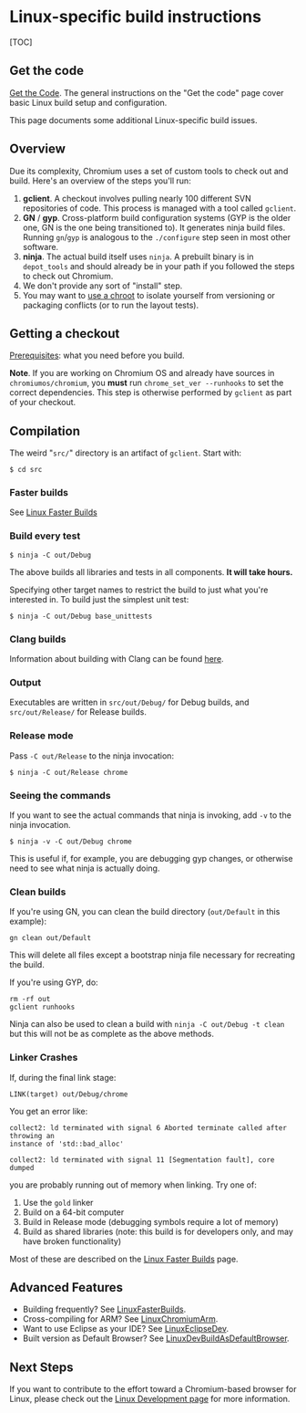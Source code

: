 # Linux-specific build instructions

[TOC]

## Get the code

[Get the Code](http://dev.chromium.org/developers/how-tos/get-the-code). The
general instructions on the "Get the code" page cover basic Linux build setup
and configuration.

This page documents some additional Linux-specific build issues.

## Overview

Due its complexity, Chromium uses a set of custom tools to check out and build.
Here's an overview of the steps you'll run:

1.  **gclient**. A checkout involves pulling nearly 100 different SVN
    repositories of code. This process is managed with a tool called `gclient`.
1.  **GN** / **gyp**. Cross-platform build configuration systems (GYP is the
    older one, GN is the one being transitioned to). It generates ninja build
    files. Running `gn`/`gyp` is analogous to the `./configure` step seen in
    most other software.
1.  **ninja**. The actual build itself uses `ninja`. A prebuilt binary is in
    `depot_tools` and should already be in your path if you followed the steps
    to check out Chromium.
1.  We don't provide any sort of "install" step.
1.  You may want to
    [use a chroot](http://code.google.com/p/chromium/wiki/UsingALinuxChroot) to
    isolate yourself from versioning or packaging conflicts (or to run the
    layout tests).

## Getting a checkout

[Prerequisites](linux_build_instructions_prerequisites.md): what you need before
you build.

**Note**. If you are working on Chromium OS and already have sources in
`chromiumos/chromium`, you **must** run `chrome_set_ver --runhooks` to set the
correct dependencies. This step is otherwise performed by `gclient` as part of
your checkout.

## Compilation

The weird "`src/`" directory is an artifact of `gclient`. Start with:

    $ cd src

### Faster builds

See [Linux Faster Builds](linux_faster_builds.md)

### Build every test

    $ ninja -C out/Debug

The above builds all libraries and tests in all components. **It will take
hours.**

Specifying other target names to restrict the build to just what you're
interested in. To build just the simplest unit test:

    $ ninja -C out/Debug base_unittests

### Clang builds

Information about building with Clang can be found [here](clang.md).

### Output

Executables are written in `src/out/Debug/` for Debug builds, and
`src/out/Release/` for Release builds.

### Release mode

Pass `-C out/Release` to the ninja invocation:

    $ ninja -C out/Release chrome

### Seeing the commands

If you want to see the actual commands that ninja is invoking, add `-v` to the
ninja invocation.

    $ ninja -v -C out/Debug chrome

This is useful if, for example, you are debugging gyp changes, or otherwise need
to see what ninja is actually doing.

### Clean builds

If you're using GN, you can clean the build directory (`out/Default` in this
example):

    gn clean out/Default

This will delete all files except a bootstrap ninja file necessary for
recreating the build.

If you're using GYP, do:

    rm -rf out
    gclient runhooks

Ninja can also be used to clean a build with `ninja -C out/Debug -t clean` but
this will not be as complete as the above methods.

### Linker Crashes

If, during the final link stage:

    LINK(target) out/Debug/chrome

You get an error like:

```
collect2: ld terminated with signal 6 Aborted terminate called after throwing an
instance of 'std::bad_alloc'

collect2: ld terminated with signal 11 [Segmentation fault], core dumped
```
you are probably running out of memory when linking.  Try one of:

1.  Use the `gold` linker
1.  Build on a 64-bit computer
1.  Build in Release mode (debugging symbols require a lot of memory)
1.  Build as shared libraries (note: this build is for developers only, and may
    have broken functionality)

Most of these are described on the [Linux Faster Builds](linux_faster_builds.md)
page.

## Advanced Features

*   Building frequently? See [LinuxFasterBuilds](linux_faster_builds.md).
*   Cross-compiling for ARM? See [LinuxChromiumArm](linux_chromium_arm.md).
*   Want to use Eclipse as your IDE? See
    [LinuxEclipseDev](linux_eclipse_dev.md).
*   Built version as Default Browser? See
    [LinuxDevBuildAsDefaultBrowser](linux_dev_build_as_default_browser.md).

## Next Steps

If you want to contribute to the effort toward a Chromium-based browser for
Linux, please check out the [Linux Development page](linux_development.md) for
more information.
